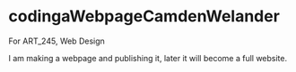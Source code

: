 # codingaWebpageCamdenWelander
For ART_245, Web Design

I am making a webpage and publishing it, later it will become a full website. 
